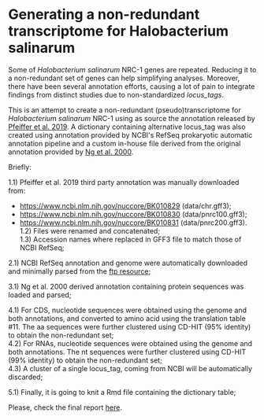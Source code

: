 # Generating a non-redundant transcriptome for Halobacterium salinarum

Some of _Halobacterium salinarum_ NRC-1 genes are repeated. Reducing it to a non-redundant set of genes can help simplifying analyses. Moreover, there have been several annotation efforts, causing a lot of pain to integrate findings from distinct studies due to non-standardized _locus_tags_.

This is an attempt to create a non-redundant (pseudo)transcriptome for _Halobacterium salinarum_ NRC-1 using as source the annotation released by [Pfeiffer et al. 2019](https://www.ncbi.nlm.nih.gov/pmc/articles/PMC6624760/). A dictionary containing alternative locus_tag was also created using annotation provided by NCBI's RefSeq prokaryotic automatic annotation pipeline and a custom in-house file derived from the original annotation provided by [Ng et al. 2000](https://www.ncbi.nlm.nih.gov/pmc/articles/PMC17314/).

Briefly:  

1.1) Pfeiffer et al. 2019 third party annotation was manually downloaded from:  
  * https://www.ncbi.nlm.nih.gov/nuccore/BK010829 (data/chr.gff3);
  * https://www.ncbi.nlm.nih.gov/nuccore/BK010830 (data/pnrc100.gff3);
  * https://www.ncbi.nlm.nih.gov/nuccore/BK010831 (data/pnrc200.gff3).  
1.2) Files were renamed and concatenated;  
1.3) Accession names where replaced in GFF3 file to match those of NCBI RefSeq;  

2.1) NCBI RefSeq annotation and genome were automatically downloaded and minimally parsed from the [ftp resource](https://ftp.ncbi.nlm.nih.gov/genomes/all/GCF/000/006/805/GCF_000006805.1_ASM680v1/);  

3.1) Ng et al. 2000 derived annotation containing protein sequences was loaded and parsed;  

4.1) For CDS, nucleotide sequences were obtained using the genome and both annotations, and converted to amino acid using the translation table #11. The aa sequences were further clustered using CD-HIT (95% identity) to obtain the non-redundant set;  
4.2) For RNAs, nucleotide sequences were obtained using the genome and both annotations. The nt sequences were further clustered using CD-HIT (99% identity) to obtain the non-redundant set;  
4.3) A cluster of a single locus_tag, coming from NCBI will be automatically discarded;  

5.1) Finally, it is going to knit a Rmd file containing the dictionary table;  

Please, check the final report [here](https://alanlorenzetti.github.io/halo_nr_tx/index.html).  